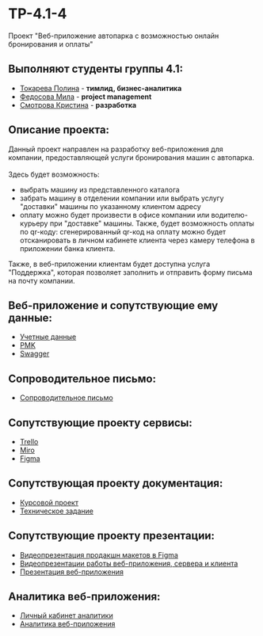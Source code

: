 # TP-4.1-4
Проект "Веб-приложение автопарка с возможностью онлайн бронирования и оплаты"<br />

## Выполняют студенты группы 4.1:<br />
* [Токарева Полина](https://github.com/plnppt) - **тимлид, бизнес-аналитика**<br />
* [Федосова Мила](https://github.com/MilaMi1a) - **project management**<br />
* [Смотрова Кристина](https://github.com/ksmtrv) - **разработка**<br />

## Описание проекта:<br />
Данный проект направлен на разработку веб-приложения для компании, предоставляющей услуги бронирования машин с автопарка.<br />
<br /> Здесь будет возможность:
* выбрать машину из представленного каталога
* забрать машину в отделении компании или выбрать услугу "доставки" машины по указанному клиентом адресу
* оплату можно будет произвести в офисе компании или водителю-курьеру при "доставке" машины. Также, будет возможность оплаты по qr-коду: сгенерированный qr-код на оплату можно будет отсканировать в личном кабинете клиента через камеру телефона в приложении банка клиента.<br />

Также, в веб-приложении клиентам будет доступна услуга "Поддержка", которая позволяет заполнить и отправить форму письма на почту компании.<br />

## Веб-приложение и сопутствующие ему данные:
- [Учетные данные]()<br />
- [PMK](http://46.29.161.218:7000)<br />
- [Swagger](http://46.29.161.218:7000/swagger/)<br />

## Сопроводительное письмо:
- [Сопроводительное письмо]()<br />

## Сопутствующие проекту сервисы:
- [Trello](https://trello.com/b/GA67Vwpq/система-каршеринга-с-возможностью-онлайн-бронирования-и-оплаты)<br />
- [Miro](https://miro.com/app/board/uXjVPEQjSbs=/?share_link_id=681059333766)<br />
- [Figma](https://www.figma.com/file/BBRdUWfbXjf8dhf9R5g0lC/%D0%9A%D0%B0%D1%80%D1%88%D0%B5%D1%80%D0%B8%D0%BD%D0%B3?node-id=0%3A1&t=HeMYVdNPsMy2vdgz-1)<br />

## Сопутствующая проекту документация:
- [Курсовой проект](https://github.com/plnppt/Programming-technologies-project/tree/master/Курсовой%20проект)<br /> 
- [Техническое задание](https://github.com/plnppt/Programming-technologies-project/tree/master/Техническое%20задание)<br /> 

## Сопутствующие проекту презентации:
- [Видеопрезентация продакшн макетов в Figma](https://drive.google.com/drive/folders/1Br-dU6CchNWwLAyggap6VBpt1RcF8YFe)<br />
- [Видеопрезентации работы веб-приложения, сервера и клиента](https://drive.google.com/file/d/1TF7t5QysH6d2gZgrRopZW3Gaci0QBnBT/view?usp=sharing)<br />
- [Презентация веб-приложения]()<br />

## Аналитика веб-приложения:
- [Личный кабинет аналитики](https://metrika.yandex.ru/dashboard?id=93802524)<br />
- [Аналитика веб-приложения](https://github.com/plnppt/Programming-technologies-project/tree/master/Аналитика%20веб-приложения)<br />

